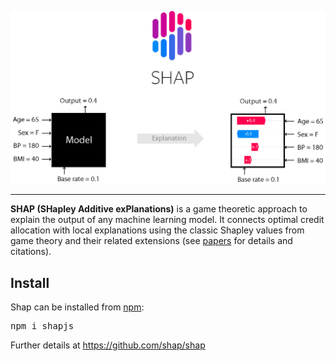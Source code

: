 

<p align="center">
  <img src="https://raw.githubusercontent.com/shap/shap/master/docs/artwork/shap_header.png" width="800" />
</p>

---


**SHAP (SHapley Additive exPlanations)** is a game theoretic approach to explain the output of any machine learning model. It connects optimal credit allocation with local explanations using the classic Shapley values from game theory and their related extensions (see [papers](https://github.com/shap/shap#citations) for details and citations).



## Install

Shap can be installed from [npm](https://www.npmjs.com/package/shapjs):

<pre>
npm i shapjs
</pre>

Further details at https://github.com/shap/shap
